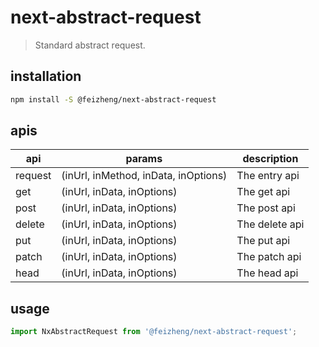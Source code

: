 # next-abstract-request
> Standard abstract request.

## installation
```bash
npm install -S @feizheng/next-abstract-request
```

## apis
| api     | params                               | description    |
| ------- | ------------------------------------ | -------------- |
| request | (inUrl, inMethod, inData, inOptions) | The entry api  |
| get     | (inUrl, inData, inOptions)           | The get api    |
| post    | (inUrl, inData, inOptions)           | The post api   |
| delete  | (inUrl, inData, inOptions)           | The delete api |
| put     | (inUrl, inData, inOptions)           | The put api    |
| patch   | (inUrl, inData, inOptions)           | The patch api  |
| head    | (inUrl, inData, inOptions)           | The head api   |



## usage
```js
import NxAbstractRequest from '@feizheng/next-abstract-request';
```
